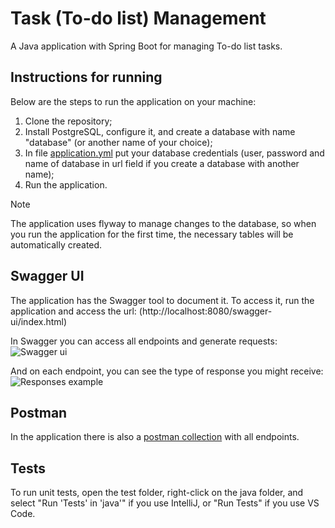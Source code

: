 # Task (To-do list) Management

A Java application with Spring Boot for managing To-do list tasks.

## Instructions for running

Below are the steps to run the application on your machine:

1. Clone the repository;
2. Install PostgreSQL, configure it, and create a database with name "database" (or another name of your choice);
3. In file [application.yml](src/main/resources/application.yml) put your database credentials (user, password and name of database in url field if you create a database with another name);
4. Run the application.

> [!NOTE]  
> The application uses flyway to manage changes to the database, so when you run the application for the first time, the necessary tables will be automatically created.

## Swagger UI

The application has the Swagger tool to document it. To access it, run the application and access the url: (http://localhost:8080/swagger-ui/index.html)

In Swagger you can access all endpoints and generate requests:
![Swagger ui](https://github.com/icarusrodrigues/ToDo-List/assets/68354040/461618e7-0819-4fa8-8302-894e3e3b8abc)

And on each endpoint, you can see the type of response you might receive:
![Responses example](https://github.com/icarusrodrigues/ToDo-List/assets/68354040/9c3305aa-ae18-4267-b7f0-1844e0f50d56)

## Postman

In the application there is also a [postman collection](To_Do_List%20_Collection.postman_collection.json) with all endpoints.

## Tests

To run unit tests, open the test folder, right-click on the java folder, and select "Run 'Tests' in 'java'" if you use IntelliJ, or "Run Tests" if you use VS Code.
